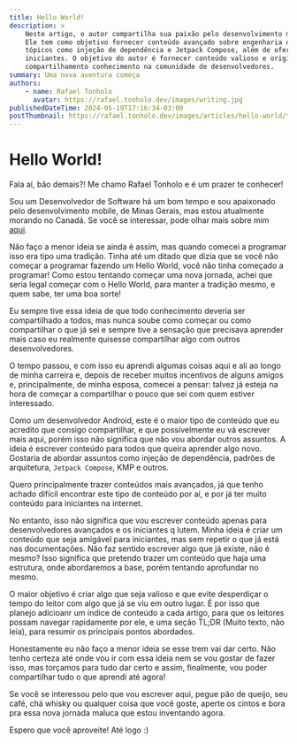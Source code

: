```yaml
---
title: Hello World!
description: >
    Neste artigo, o autor compartilha sua paixão pelo desenvolvimento móvel em um novo blog. 
    Ele tem como objetivo fornecer conteúdo avançado sobre engenharia do Android, abordando 
    tópicos como injeção de dependência e Jetpack Compose, além de oferecer insights para 
    iniciantes. O objetivo do autor é fornecer conteúdo valioso e original e promover o 
    compartilhamento conhecimento na comunidade de desenvolvedores.
summary: Uma nova aventura começa
authors:
    - name: Rafael Tonholo
      avatar: https://rafael.tonholo.dev/images/writing.jpg
publishedDateTime: 2024-05-19T17:16:34-03:00
postThumbnail: https://rafael.tonholo.dev/images/articles/hello-world/thumbnail.png
---
```


# Hello World!

Fala aí, bão demais?! Me chamo Rafael Tonholo e é um prazer te conhecer!

Sou um Desenvolvedor de Software há um bom tempo e sou apaixonado pelo desenvolvimento mobile, 
de Minas Gerais, mas estou atualmente morando no Canadá. 
Se você se interessar, pode olhar mais sobre mim [aqui](/about). 

Não faço a menor ideia se ainda é assim, mas quando comecei a programar isso era tipo uma tradição. 
Tinha até um ditado que dizia que se você não começar a programar fazendo um Hello World, você não 
tinha começado a programar! Como estou tentando começar uma nova jornada, achei que seria legal começar 
com o Hello World, para manter a tradição mesmo, e quem sabe, ter uma boa sorte! 

Eu sempre tive essa ideia de que todo conhecimento deveria ser compartilhado a todos, mas nunca soube 
como começar ou como compartilhar o que já sei e sempre tive a sensação que precisava aprender mais caso 
eu realmente quisesse compartilhar algo com outros desenvolvedores.

O tempo passou, e com isso eu aprendi algumas coisas aqui e alí ao longo de minha carreira e, depois de 
receber muitos incentivos de alguns amigos e, principalmente, de minha esposa, comecei a pensar: talvez 
já esteja na hora de começar a compartilhar o pouco que sei com quem estiver interessado.

Como um desenvolvedor Android, este é o maior tipo de conteúdo que eu acredito que consigo compartilhar, 
e que possívelmente eu vá escrever mais aqui, porém isso não significa que não vou abordar outros assuntos. 
A ideia é escrever conteúdo para todos que queira aprender algo novo. Gostaria de abordar assuntos como 
injeção de dependência, padrões de arquitetura, `Jetpack Compose`, KMP e outros.

Quero principalmente trazer conteúdos mais avançados, já que tenho achado difícil encontrar este tipo de 
conteúdo por aí, e por já ter muito conteúdo para iniciantes na internet.

No entanto, isso não significa que vou escrever conteúdo apenas para desenvolvedores avançados e os 
iniciantes q lutem. Minha ideia é criar um conteúdo que seja amigável para iniciantes, mas sem repetir 
o que já está nas documentações. Não faz sentido escrever algo que já existe, não é mesmo? 
Isso significa que pretendo trazer um conteúdo que haja uma estrutura, onde abordaremos a base, porém 
tentando aprofundar no mesmo.

O maior objetivo é criar algo que seja valioso e que evite desperdiçar o tempo do leitor com algo que já 
se viu em outro lugar. É por isso que planejo adicioanr um índice de conteúdo a cada artigo, para que os 
leitores possam navegar rapidamente por ele, e uma seção TL;DR (Muito texto, não leia), para resumir os 
principais pontos abordados.

Honestamente eu não faço a menor ideia se esse trem vai dar certo. Não tenho certeza até onde vou ir com 
essa ideia nem se vou gostar de fazer isso, mas torçamos para tudo dar certo e assim, finalmente, vou poder 
compartilhar tudo o que aprendi até agora!

Se você se interessou pelo que vou escrever aqui, pegue pão de queijo, seu café, chá whisky ou qualquer 
coisa que você goste, aperte os cintos e bora pra essa nova jornada maluca que estou inventando agora.

Espero que você aproveite! Até logo :)
